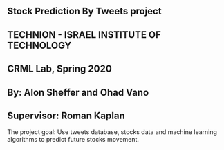 Stock Prediction By Tweets project
-------------------------------------------------------------
TECHNION - ISRAEL  INSTITUTE OF TECHNOLOGY
-------------------------------------------------------------
CRML Lab, Spring 2020
-------------------------------------------------------------
By: Alon Sheffer and Ohad Vano
-------------------------------------------------------------
Supervisor: Roman Kaplan
-------------------------------------------------------------
The project goal:
Use tweets database, stocks data and machine learning algorithms to predict future stocks movement.
